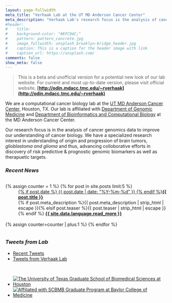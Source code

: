 ```yaml
---
layout: page-fullwidth
meta_title: "Verhaak Lab at the UT MD Anderson Cancer Center"
meta_description: "Verhaak Lab's research focus is the analysis of cancer genomics data to improve our understanding of cancer biology."
#header:
#    title:
#    background-color: "#EFC94C;"
#    pattern: pattern_concrete.jpg
#    image_fullwidth: unsplash_brooklyn-bridge_header.jpg
#    caption: This is a caption for the header image with link
#    caption_url: https://unsplash.com/
comments: false
show_meta: false
---
```

>This is a beta and unofficial version for a potential new look of our lab website. For current and most up-to-date version, please visit official website, **[http://odin.mdacc.tmc.edu/~rverhaak](http://odin.mdacc.tmc.edu/~rverhaak)**

We are a computational cancer biology lab at the [UT MD Anderson Cancer Center](http://www.mdanderson.org), Houston, TX. Our lab is affiliated with [Department of Genomic Medicine](http://www.mdanderson.org/education-and-research/departments-programs-and-labs/departments-and-divisions/genomic-medicine/index.html) and [Department of Bioinformatics and Computational Biology](http://bioinformatics.mdanderson.org) at the MD Anderson Cancer Center.  

Our research focus is in the analysis of cancer genomics data to improve our understanding of cancer biology. We have a specialized research interest in understanding of origin and progression of brain tumors, *glioblastoma and glioma* and thus, advancing colloborative efforts in discovery of risk predictive & prognostic genomic biomarkers as well as therapuetic targets.

### <i class="fa fa-info-circle fa-1.9x"> Recent News</i>

<div id="blog-index" class="row">
  <div class="small-12 columns t30">
    <dl class="accordion" data-accordion>
      {% assign counter = 1 %}
      {% for post in site.posts limit:5 %}
      <dd class="accordion-navigation">
      <a href="#panel{{ counter }}"><span class="iconfont"></span> {% if post.date %}<time class="icon-calendar pr20" datetime="{{ post.date | date: "%Y-%m-%d" }}" itemprop="datePublished"> {{ post.date | date: "%Y-%m-%d" }}</time> {% endif %}<strong>{{ post.title }}</strong></a>
        <div id="panel{{ counter }}" class="content">
          {% if post.meta_description %}{{ post.meta_description | strip_html | escape }}{% elsif post.teaser %}{{ post.teaser | strip_html | escape }}{% endif %}
          <a href="{{ site.url }}{{ post.url }}" title="Read {{ post.title escape_once }}"><strong>{{ site.data.language.read_more }}</strong></a><br><br>
        </div>
      </dd>
      {% assign counter=counter | plus:1 %}
      {% endfor %}
    </dl>
  </div><!-- /.small-12.columns -->
</div><!-- /.row -->

### <i class="fa fa-twitter fa-1.9x"> Tweets from Lab</i>

<ul class="small-block-grid-2">
<li>
<div class="mytweets">
<a class="twitter-timeline"
  data-dnt="true"
  width="600"
  height="250"
  href="https://twitter.com/RoelVerhaak"
  data-widget-id="609868819989815296"
  data-tweet-limit="2"
  data-chrome="noheader nofooter noborders noscrollbar transparent">
  Recent Tweets</a>
</div>
<script>
    !function(d,s,id){var js,fjs=d.getElementsByTagName(s)[0],p=/^http:/.test(d.location)?'http':'https';if(!d.getElementById(id)){js=d.createElement(s);js.id=id;js.src=p+"://platform.twitter.com/widgets.js";fjs.parentNode.insertBefore(js,fjs);}}(document,"script","twitter-wjs");
</script>
</li>
<li>
<div class="mytweets">
<a class="twitter-timeline"
  data-dnt="true"
  href="https://twitter.com/SBAmin/lists/verhaak-lab" 
  data-widget-id="623382009931436032"
  width="600"
  height="250"
  data-tweet-limit="2"
  data-chrome="noheader nofooter noborders noscrollbar transparent">Tweets from Verhaak Lab</a>
</div>
<script>
    !function(d,s,id){var js,fjs=d.getElementsByTagName(s)[0],p=/^http:/.test(d.location)?'http':'https';if(!d.getElementById(id)){js=d.createElement(s);js.id=id;js.src=p+"://platform.twitter.com/widgets.js";fjs.parentNode.insertBefore(js,fjs);}}(document,"script","twitter-wjs");
</script>
</li>
</ul>

<br>

<ul class="small-block-grid-2">
<li><a href="http://gsbs.uth.edu"><img alt="The University of Texas Graduate School of Biomedical Sciences at Houston" title="The University of Texas Graduate School of Biomedical Sciences at Houston" src="{{ site.url }}/images/logos/utgsbs_logo.png"></a></li>
<li><a href="http://bcm.edu/scbmb"><img alt="Affiliated with SCBMB Graduate Program at Baylor College of Medicine" title="Affiliated with SCBMB Graduate Program at Baylor College of Medicine" src="{{ site.url }}/images/logos/scbmb_bcm_logo.png"></a></li>
</ul>

